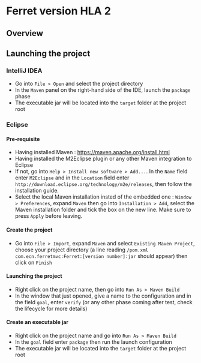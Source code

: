 # Ferret version HLA 2

## Overview


## Launching the project
### IntelliJ IDEA
- Go into ``File > Open`` and select the project directory
- In the ``Maven`` panel on the right-hand side of the IDE, launch the ``package`` phase
- The executable jar will be located into the ``target`` folder at the project root


### Eclipse
#### Pre-requisite
- Having installed Maven : https://maven.apache.org/install.html
- Having installed the M2Eclipse plugin or any other Maven integration to Eclipse
- If not, go into ``` Help > Install new software > Add... ```. In the ``` Name ``` field enter ``M2Eclipse`` and in the ``Location`` field enter ``http://download.eclipse.org/technology/m2e/releases``, then follow the installation guide.
- Select the local Maven installation insted of the embedded one : ``Window > Preferences``, expand ``Maven`` then go into ``Installation > Add``, select the Maven installation folder and tick the box on the new line. Make sure to press ``Apply`` before leaving.

#### Create the project
- Go into ``File > Import``, expand ``Maven`` and select ``Existing Maven Project``, choose your project directory (a line reading ``/pom.xml com.ecn.ferretmvc:Ferret:[version number]:jar`` should appear) then click on ``Finish``

#### Launching the project
- Right click on the project name, then go into ``Run As > Maven Build``
- In the window that just opened, give a name to the configuration and in the field ``goal``, enter ``verify`` (or any other phase coming after test, check the lifecycle for more details)

#### Create an executable jar
- Right click on the project name and go into ``Run As > Maven Build``
- In the ``goal`` field enter ``package`` then run the launch configuration
- The executable jar will be located into the ``target`` folder at the project root